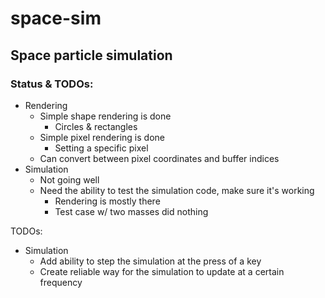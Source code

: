 # space-sim
Space particle simulation
-----
### Status & TODOs:
- Rendering
  - Simple shape rendering is done
    - Circles & rectangles
  - Simple pixel rendering is done
    - Setting a specific pixel
  - Can convert between pixel coordinates and buffer indices
- Simulation
  - Not going well
  - Need the ability to test the simulation code, make sure it's working
    - Rendering is mostly there
    - Test case w/ two masses did nothing

TODOs:
- Simulation
  - Add ability to step the simulation at the press of a key
  - Create reliable way for the simulation to update at a certain frequency